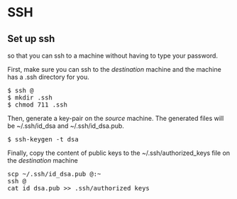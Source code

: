 # SSH

## Set up ssh

so that you can ssh to a machine without having to type your password.

First, make sure you can ssh to the _destination_ machine and the machine has a
.ssh directory for you.

<pre>
$ ssh <username>@<host>
$ mkdir .ssh
$ chmod 711 .ssh
</pre>

Then, generate a key-pair on the _source_ machine. The generated files will be
~/.ssh/id_dsa and ~/.ssh/id_dsa.pub. 

<pre>
$ ssh-keygen -t dsa
</pre>

Finally, copy the content of public keys to the ~/.ssh/authorized_keys file on
the _destination_ machine

<pre>
scp ~/.ssh/id_dsa.pub <username>@<host>:~
ssh <username>@<host>
cat id_dsa.pub >> .ssh/authorized_keys
</pre>
